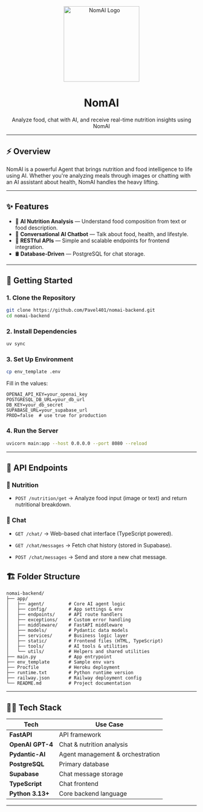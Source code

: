 
<div align="center">
  <img src="https://github.com/user-attachments/assets/e19e3402-96be-4280-9dd6-57ef31996429" alt="NomAI Logo" width="200"/>

# **NomAI**


Analyze food, chat with AI, and receive real-time nutrition insights using NomAI

</div>

---

## ⚡ Overview

NomAI is a powerful Agent that brings nutrition and food intelligence to life using AI. Whether you're analyzing meals through images or chatting with an AI assistant about health, NomAI handles the heavy lifting.

---

## ✨ Features

* 🧠 **AI Nutrition Analysis** — Understand food composition from text or food description.
* 💬 **Conversational AI Chatbot** — Talk about food, health, and lifestyle.
* 🔗 **RESTful APIs** — Simple and scalable endpoints for frontend integration.
* 🛢️ **Database-Driven** — PostgreSQL for  chat storage.

---

## 🚀 Getting Started

### 1. Clone the Repository

```bash
git clone https://github.com/Pavel401/nomai-backend.git
cd nomai-backend
```

### 2. Install Dependencies

```bash
uv sync
```

### 3. Set Up Environment

```bash
cp env_template .env
```

Fill in the values:

```
OPENAI_API_KEY=your_openai_key
POSTGRESQL_DB_URL=your_db_url
DB_KEY=your_db_secret
SUPABASE_URL=your_supabase_url
PROD=false  # use true for production
```

### 4. Run the Server

```bash
uvicorn main:app --host 0.0.0.0 --port 8080 --reload
```

---

## 🔌 API Endpoints

### 🥗 Nutrition

* `POST /nutrition/get`
  → Analyze food input (image or text) and return nutritional breakdown.

### 💬 Chat

* `GET /chat/`
  → Web-based chat interface (TypeScript powered).

* `GET /chat/messages`
  → Fetch chat history (stored in Supabase).

* `POST /chat/messages`
  → Send and store a new chat message.



## 🏗️ Folder Structure

```
nomai-backend/
├── app/
│   ├── agent/         # Core AI agent logic
│   ├── config/        # App settings & env
│   ├── endpoints/     # API route handlers
│   ├── exceptions/    # Custom error handling
│   ├── middleware/    # FastAPI middleware
│   ├── models/        # Pydantic data models
│   ├── services/      # Business logic layer
│   ├── static/        # Frontend files (HTML, TypeScript)
│   ├── tools/         # AI tools & utilities
│   └── utils/         # Helpers and shared utilities
├── main.py            # App entrypoint
├── env_template       # Sample env vars
├── Procfile           # Heroku deployment
├── runtime.txt        # Python runtime version
├── railway.json       # Railway deployment config
└── README.md          # Project documentation
```

---


## 👨‍💻 Tech Stack

| Tech             | Use Case                         |
| ---------------- | -------------------------------- |
| **FastAPI**      | API framework                    |
| **OpenAI GPT-4** | Chat & nutrition analysis        |
| **Pydantic-AI**  | Agent management & orchestration |
| **PostgreSQL**   | Primary database                 |
| **Supabase**     | Chat message storage             |
| **TypeScript**   | Chat frontend                    |
| **Python 3.13+** | Core backend language            |

---
